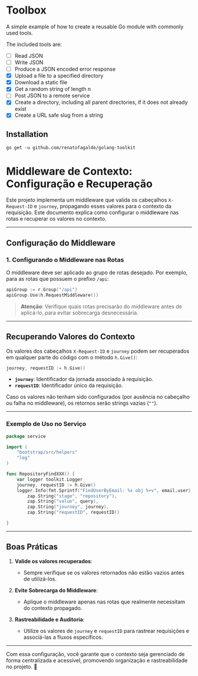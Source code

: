 # Toolbox

A simple example of how to create a reusable Go module with commonly used tools.

The included tools are:

- [ ] Read JSON
- [ ] Write JSON
- [ ] Produce a JSON encoded error response
- [X] Upload a file to a specified directory
- [X] Download a static file
- [X] Get a random string of length n
- [ ] Post JSON to a remote service 
- [X] Create a directory, including all parent directories, if it does not already exist
- [X] Create a URL safe slug from a string

## Installation

`go get -u github.com/renatofagalde/golang-toolkit`


# Middleware de Contexto: Configuração e Recuperação

Este projeto implementa um middleware que valida os cabeçalhos `X-Request-ID` e `journey`, propagando esses valores para o contexto da requisição. Este documento explica como configurar o middleware nas rotas e recuperar os valores no contexto.

---

## Configuração do Middleware

### 1. Configurando o Middleware nas Rotas

O middleware deve ser aplicado ao grupo de rotas desejado. Por exemplo, para as rotas que possuem o prefixo `/api`:

```go
apiGroup := r.Group("/api")
apiGroup.Use(h.RequestMiddleware())
```

> **Atenção**: Verifique quais rotas precisarão do middleware antes de aplicá-lo, para evitar sobrecarga desnecessária.

---

## Recuperando Valores do Contexto

Os valores dos cabeçalhos `X-Request-ID` e `journey` podem ser recuperados em qualquer parte do código com o método `h.Give()`:

```go
journey, requestID := h.Give()
```

- **`journey`**: Identificador da jornada associado à requisição.
- **`requestID`**: Identificador único da requisição.

Caso os valores não tenham sido configurados (por ausência no cabeçalho ou falha no middleware), os retornos serão strings vazias (`""`).

---

### Exemplo de Uso no Serviço

```go
package service

import (
	"bootstrap/src/helpers"
	"log"
)

func RepositoryFindXXX() {
	var logger toolkit.Logger
	journey, requestID := h.Give()
	logger.Info(fmt.Sprintf("FindUserByEmail: %s obj %+v", email,user),
		zap.String("stage", "repository"),
		zap.String("value", query),
		zap.String("journey", journey),
		zap.String("requestID", requestID))

}
```

---

## Boas Práticas

1. **Valide os valores recuperados**:
    - Sempre verifique se os valores retornados não estão vazios antes de utilizá-los.

2. **Evite Sobrecarga do Middleware**:
    - Aplique o middleware apenas nas rotas que realmente necessitam do contexto propagado.

3. **Rastreabilidade e Auditoria**:
    - Utilize os valores de `journey` e `requestID` para rastrear requisições e associá-las a fluxos específicos.

---

Com essa configuração, você garante que o contexto seja gerenciado de forma centralizada e acessível, promovendo organização e rastreabilidade no projeto. 🚀
